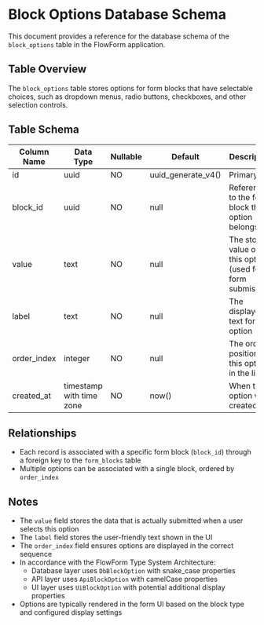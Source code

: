 # Block Options Database Schema

This document provides a reference for the database schema of the `block_options` table in the FlowForm application.

## Table Overview

The `block_options` table stores options for form blocks that have selectable choices, such as dropdown menus, radio buttons, checkboxes, and other selection controls.

## Table Schema

| Column Name          | Data Type                | Nullable | Default        | Description                               |
|----------------------|--------------------------|----------|----------------|-------------------------------------------|
| id                   | uuid                     | NO       | uuid_generate_v4() | Primary key                           |
| block_id             | uuid                     | NO       | null           | Reference to the form block this option belongs to |
| value                | text                     | NO       | null           | The stored value of this option (used for form submission) |
| label                | text                     | NO       | null           | The displayed text for this option        |
| order_index          | integer                  | NO       | null           | The order position of this option in the list |
| created_at           | timestamp with time zone | NO       | now()          | When the option was created               |

## Relationships

- Each record is associated with a specific form block (`block_id`) through a foreign key to the `form_blocks` table
- Multiple options can be associated with a single block, ordered by `order_index`

## Notes

- The `value` field stores the data that is actually submitted when a user selects this option
- The `label` field stores the user-friendly text shown in the UI
- The `order_index` field ensures options are displayed in the correct sequence
- In accordance with the FlowForm Type System Architecture:
  - Database layer uses `DbBlockOption` with snake_case properties
  - API layer uses `ApiBlockOption` with camelCase properties
  - UI layer uses `UiBlockOption` with potential additional display properties
- Options are typically rendered in the form UI based on the block type and configured display settings
